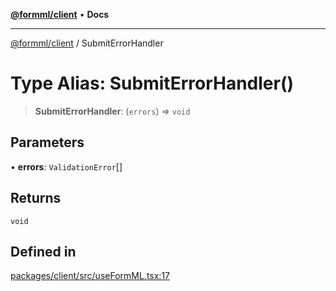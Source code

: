 [**@formml/client**](../README.md) • **Docs**

---

[@formml/client](../globals.md) / SubmitErrorHandler

# Type Alias: SubmitErrorHandler()

> **SubmitErrorHandler**: (`errors`) => `void`

## Parameters

• **errors**: `ValidationError`[]

## Returns

`void`

## Defined in

[packages/client/src/useFormML.tsx:17](https://github.com/formml/formml/blob/fed46848d8032d8aeab7f7fad75fbc02dc65656a/packages/client/src/useFormML.tsx#L17)
